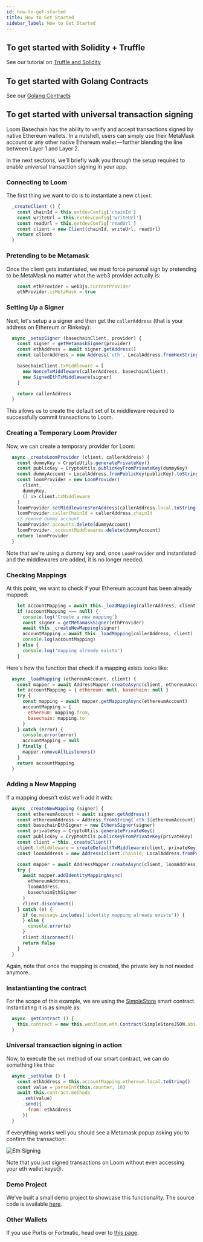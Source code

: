 ```yaml
---
id: how-to-get-started
title: How to Get Started
sidebar_label: How to Get Started
---
```


## To get started with Solidity + Truffle

See our tutorial on [Truffle and Solidity](deploy-loom-testnet.html)

## To get started with Golang Contracts

See our [Golang Contracts](prereqs-all.html)


## To get started with universal transaction signing

Loom Basechain has the ability to verify and accept transactions signed by native Ethereum wallets. In a nutshell, users can simply use their MetaMask account or any other native Ethereum wallet — further blending the line between Layer 1 and Layer 2.


In the next sections, we'll briefly walk you through the setup required to enable universal transaction signing in your app.

### Connecting to Loom

The first thing we want to do is to instantiate a new `Client`:

```js
  _createClient () {
    const chainId = this.extdevConfig['chainId']
    const writeUrl = this.extdevConfig['writeUrl']
    const readUrl = this.extdevConfig['readUrl']
    const client = new Client(chainId, writeUrl, readUrl)
    return client
  }
  ```

### Pretending to be Metamask

Once the client gets instantiated, we must force personal sign by pretending to be MetaMask no matter what the web3 provider actually is:

```js
    const ethProvider = web3js.currentProvider
    ethProvider.isMetaMask = true
```

### Setting Up a Signer

Next, let's setup a a signer and then get the `callerAddress` (that is your address on Ethereum or Rinkeby):

```js
  async _setupSigner (basechainClient, provider) {
    const signer = getMetamaskSigner(provider)
    const ethAddress = await signer.getAddress()
    const callerAddress = new Address('eth', LocalAddress.fromHexString(ethAddress))

    basechainClient.txMiddleware = [
      new NonceTxMiddleware(callerAddress, basechainClient),
      new SignedEthTxMiddleware(signer)
    ]

    return callerAddress
  }
```

This allows us to create the default set of tx middleware required to successfully commit transactions to Loom.

### Creating a Temporary Loom Provider

Now, we can create a temporary provider for Loom:

```js
  async _createLoomProvider (client, callerAddress) {
    const dummyKey = CryptoUtils.generatePrivateKey()
    const publicKey = CryptoUtils.publicKeyFromPrivateKey(dummyKey)
    const dummyAccount = LocalAddress.fromPublicKey(publicKey).toString()
    const loomProvider = new LoomProvider(
      client,
      dummyKey,
      () => client.txMiddleware
    )
    loomProvider.setMiddlewaresForAddress(callerAddress.local.toString(), client.txMiddleware)
    loomProvider.callerChainId = callerAddress.chainId
    // remove dummy account
    loomProvider.accounts.delete(dummyAccount)
    loomProvider._accountMiddlewares.delete(dummyAccount)
    return loomProvider
  }
```

Note that we're using a dummy key and, once `LoomProvider` and instantiated and the middlewares are added, it is no longer needed.


### Checking Mappings

At this point, we want to check if your Ethereum account has been already mapped:

```js
    let accountMapping = await this._loadMapping(callerAddress, client)
    if (accountMapping === null) {
      console.log('Create a new mapping')
      const signer = getMetamaskSigner(ethProvider)
      await this._createNewMapping(signer)
      accountMapping = await this._loadMapping(callerAddress, client)
      console.log(accountMapping)
    } else {
      console.log('mapping already exists')
    }
```

Here's how the function that check if a mapping exists looks like:

```js
  async _loadMapping (ethereumAccount, client) {
    const mapper = await AddressMapper.createAsync(client, ethereumAccount)
    let accountMapping = { ethereum: null, basechain: null }
    try {
      const mapping = await mapper.getMappingAsync(ethereumAccount)
      accountMapping = {
        ethereum: mapping.from,
        basechain: mapping.to
      }
    } catch (error) {
      console.error(error)
      accountMapping = null
    } finally {
      mapper.removeAllListeners()
    }
    return accountMapping
  }
```

### Adding a New Mapping

If a mapping doesn't exist we'll add it with:

```js
  async _createNewMapping (signer) {
    const ethereumAccount = await signer.getAddress()
    const ethereumAddress = Address.fromString(`eth:${ethereumAccount}`)
    const basechainEthSigner = new EthersSigner(signer)
    const privateKey = CryptoUtils.generatePrivateKey()
    const publicKey = CryptoUtils.publicKeyFromPrivateKey(privateKey)
    const client = this._createClient()
    client.txMiddleware = createDefaultTxMiddleware(client, privateKey)
    const loomAddress = new Address(client.chainId, LocalAddress.fromPublicKey(publicKey))

    const mapper = await AddressMapper.createAsync(client, loomAddress)
    try {
      await mapper.addIdentityMappingAsync(
        ethereumAddress,
        loomAddress,
        basechainEthSigner
      )
      client.disconnect()
    } catch (e) {
      if (e.message.includes('identity mapping already exists')) {
      } else {
        console.error(e)
      }
      client.disconnect()
      return false
    }
  }
```

Again, note that once the mapping is created, the private key is not needed anymore.

### Instantianting the contract

For the scope of this example, we are using the [SimpleStore](https://github.com/loomnetwork/eth-signing-demo/blob/master/truffle/contracts/SimpleStore.sol) smart contract. Instantiating it is as simple as:

```js
  async _getContract () {
    this.contract = new this.web3loom.eth.Contract(SimpleStoreJSON.abi, SimpleStoreJSON.networks[this.extdevConfig['networkId']].address)
  }
```

### Universal transaction signing in action

Now, to execute the `set` method of our smart contract, we can do something like this:

```js
  async _setValue () {
    const ethAddress = this.accountMapping.ethereum.local.toString()
    const value = parseInt(this.counter, 10)
    await this.contract.methods
      .set(value)
      .send({
        from: ethAddress
      })
  }
```

If everything works well you should see a Metamask popup asking you to confirm the transaction:

![Eth Signing](/developers/img/eth-signing-metamask-popup.gif)

Note that you just signed transactions on Loom without even accessing your eth wallet keys😉.

### Demo Project

We've built a small demo project to showcase this functionality. The source code is available [here](https://github.com/loomnetwork/Eth-Signing-Demo).


### Other Wallets

If you use Portis or Fortmatic, head over to [this page](others.html).
